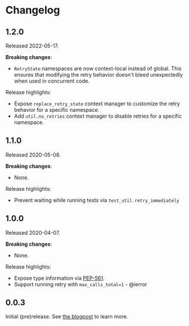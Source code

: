 Changelog
=========

1.2.0
-----

Released 2022-05-17.

**Breaking changes**:

- `RetryState` namespaces are now context-local instead of global. This ensures that modifying the
  retry behavior doesn't bleed unexpectedly when used in concurrent code.

Release highlights:

- Expose `replace_retry_state` context manager to customize the retry behavior for a specific namespace.
- Add `util.no_retries` context manager to disable retries for a specific namespace.

1.1.0
-----

Released 2020-05-08.

**Breaking changes**:

- None.

Release highlights:

- Prevent waiting while running tests via `test_util.retry_immediately`

1.0.0
-----

Released 2020-04-07.

**Breaking changes**:

- None.

Release highlights:

- Expose type information via [PEP-561](https://www.python.org/dev/peps/pep-0561/).
- Support running retry with `max_calls_total=1` - @ierror

0.0.3
-----

Initial (pre)release. See [the blogpost](https://tech.channable.com/posts/2020-02-05-opnieuw.html) to learn more.
